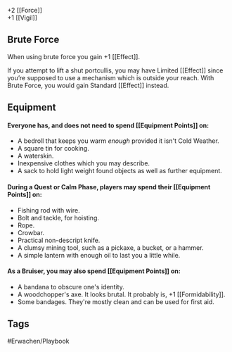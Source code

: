 +2 [[Force]]  
+1 [[Vigil]]

## Brute Force
When using brute force you gain +1 [[Effect]].

If you attempt to lift a shut portcullis, you may have Limited [[Effect]] since you’re supposed to use a mechanism which is outside your reach. With Brute Force, you would gain Standard [[Effect]] instead.

## Equipment
#### Everyone has, and does not need to spend [[Equipment Points]] on:

- A bedroll that keeps you warm _enough_ provided it isn't Cold Weather.
- A square tin for cooking.
- A waterskin.
- Inexpensive clothes which you may describe.
- A sack to hold light weight found objects as well as further equipment.

#### During a Quest or Calm Phase, players may spend their [[Equipment Points]] on:

- Fishing rod with wire.
- Bolt and tackle, for hoisting.
- Rope.
- Crowbar.
- Practical non-descript knife.
- A clumsy mining tool, such as a pickaxe, a bucket, or a hammer.
- A simple lantern with enough oil to last you a little while.   

#### As a Bruiser, you may also spend [[Equipment Points]] on:

- A bandana to obscure one's identity.
- A woodchopper's axe. It looks brutal. It probably is, +1 [[Formidability]].
- Some bandages. They're mostly clean and can be used for first aid.


## Tags
#Erwachen/Playbook 